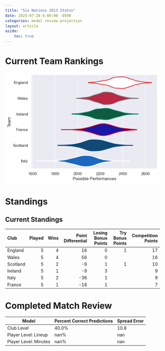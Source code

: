 ```yaml
---  
title: "Six Nations 2013 Status"  
date: 2025-07-28 6:00:00 -0500  
categories: model review projection  
layout: article  
aside:  
    toc: true  
---
```

# Current Team Rankings


![Club Rankings](plots/rankings_Six_Nations_2013.png)
# Standings

## Current Standings


| Club     |   Played |   Wins |   Point Differential |   Losing Bonus Points |   Try Bonus Points |   Competition Points |
|:---------|---------:|-------:|---------------------:|----------------------:|-------------------:|---------------------:|
| England  |        5 |      4 |                   16 |                     0 |                  1 |                   17 |
| Wales    |        5 |      4 |                   56 |                     0 |                    |                   16 |
| Scotland |        5 |      2 |                   -9 |                     1 |                  1 |                   10 |
| Ireland  |        5 |      1 |                   -9 |                     3 |                    |                    9 |
| Italy    |        5 |      2 |                  -36 |                     1 |                    |                    9 |
| France   |        5 |      1 |                  -18 |                     1 |                    |                    7 |



# Completed Match Review


| Model | Percent Correct Predictions | Spread Error |
| ------ | ------ | ------ |
| Club Level | 40.0% | 10.8 |
| Player Level: Lineup | nan% | nan |
| Player Level: Minutes | nan% | nan |

